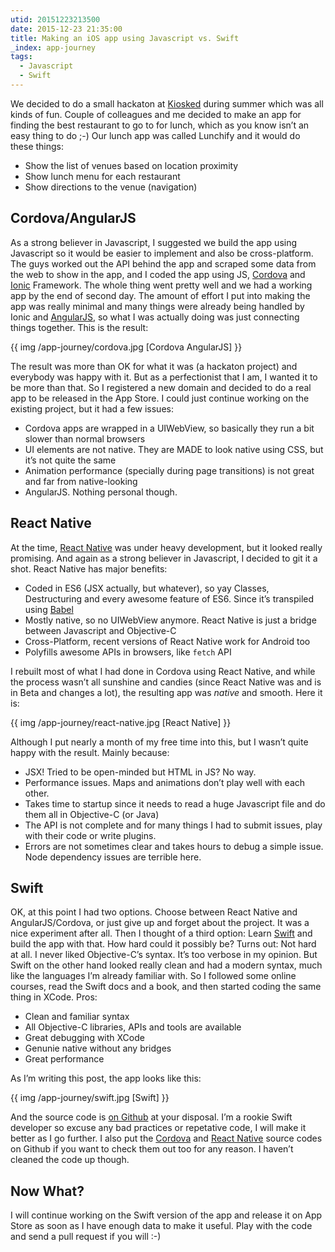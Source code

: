 ```yaml
---
utid: 20151223213500
date: 2015-12-23 21:35:00
title: Making an iOS app using Javascript vs. Swift
_index: app-journey
tags:
  - Javascript
  - Swift
---
```

We decided to do a small hackaton at [Kiosked](http://www.kiosked.com/) during summer which was all kinds of fun. Couple of colleagues and me decided to make an app for finding the best restaurant to go to for lunch, which as you know isn’t an easy thing to do ;-) Our lunch app was called Lunchify and it would do these things:

- Show the list of venues based on location proximity
- Show lunch menu for each restaurant
- Show directions to the venue (navigation)

## Cordova/AngularJS
As a strong believer in Javascript, I suggested we build the app using Javascript so it would be easier to implement and also be cross-platform. The guys worked out the API behind the app and scraped some data from the web to show in the app, and I coded the app using JS, [Cordova](https://cordova.apache.org/) and [Ionic](http://ionicframework.com/) Framework. The whole thing went pretty well and we had a working app by the end of second day.
The amount of effort I put into making the app was really minimal and many things were already being handled by Ionic and [AngularJS](https://angularjs.org/), so what I was actually doing was just connecting things together. This is the result:

{{ img /app-journey/cordova.jpg [Cordova AngularJS] }}

The result was more than OK for what it was (a hackaton project) and everybody was happy with it. But as a perfectionist that I am, I wanted it to be more than that. So I registered a new domain and decided to do a real app to be released in the App Store. I could just continue working on the existing project, but it had a few issues:

- Cordova apps are wrapped in a UIWebView, so basically they run a bit slower than normal browsers
- UI elements are not native. They are MADE to look native using CSS, but it’s not quite the same
- Animation performance (specially during page transitions) is not great and far from native-looking
- AngularJS. Nothing personal though.

## React Native
At the time, [React Native](https://facebook.github.io/react-native/) was under heavy development, but it looked really promising. And again as a strong believer in Javascript, I decided to git it a shot. React Native has major benefits:

- Coded in ES6 (JSX actually, but whatever), so yay Classes, Destructuring and every awesome feature of ES6. Since it’s transpiled using [Babel](https://babeljs.io/)
- Mostly native, so no UIWebView anymore. React Native is just a bridge between Javascript and Objective-C
- Cross-Platform, recent versions of React Native work for Android too
- Polyfills awesome APIs in browsers, like `fetch` API

I rebuilt most of what I had done in Cordova using React Native, and while the process wasn’t all sunshine and candies (since React Native was and is in Beta and changes a lot), the resulting app was *native* and smooth. Here it is:

{{ img /app-journey/react-native.jpg [React Native] }}

Although I put nearly a month of my free time into this, but I wasn’t quite happy with the result. Mainly because:

- JSX! Tried to be open-minded but HTML in JS? No way.
- Performance issues. Maps and animations don’t play well with each other.
- Takes time to startup since it needs to read a huge Javascript file and do them all in Objective-C (or Java)
- The API is not complete and for many things I had to submit issues, play with their code or write plugins.
- Errors are not sometimes clear and takes hours to debug a simple issue. Node dependency issues are terrible here.

## Swift
OK, at this point I had two options. Choose between React Native and AngularJS/Cordova, or just give up and forget about the project. It was a nice experiment after all. Then I thought of a third option: Learn [Swift](https://swift.org/) and build the app with that. How hard could it possibly be? Turns out: Not hard at all.
I never liked Objective-C’s syntax. It’s too verbose in my opinion. But Swift on the other hand looked really clean and had a modern syntax, much like the languages I’m already familiar with. So I followed some online courses, read the Swift docs and a book, and then started coding the same thing in XCode. Pros:

- Clean and familiar syntax
- All Objective-C libraries, APIs and tools are available
- Great debugging with XCode
- Genunie native without any bridges
- Great performance

As I’m writing this post, the app looks like this:

{{ img /app-journey/swift.jpg [Swift] }}

And the source code is [on Github](https://github.com/sallar/lunchify-swift) at your disposal. I’m a rookie Swift developer so excuse any bad practices or repetative code, I will make it better as I go further.
I also put the [Cordova](https://github.com/sallar/lunchify-cordova) and [React Native](https://github.com/sallar/lunchify-react-native) source codes on Github if you want to check them out too for any reason. I haven’t cleaned the code up though.

## Now What?
I will continue working on the Swift version of the app and release it on App Store as soon as I have enough data to make it useful. Play with the code and send a pull request if you will :-)
